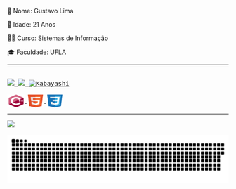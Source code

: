 <p>🧑 Nome: Gustavo Lima <p>
<p>🎂 Idade: 21 Anos <p>
<p>👨‍💻 Curso: Sistemas de Informação <p>
<p>🎓 Faculdade: UFLA <p>
  <hr>
<div><br>
  <a href="https://github.com/GustavoRSL">
  <kbd>
  <img height="165em" src="https://github-readme-stats.vercel.app/api?username=GustavoRSL&show_icons=true&theme=radical&include_all_commits=true&count_private=true"/>
  <img height="165em" src="https://github-readme-stats.vercel.app/api/top-langs/?username=GustavoRSL&layout=compact&langs_count=7&theme=radical"/>
  <img alt="Kabayashi" height="165" widht="165" src="https://images-ext-1.discordapp.net/external/PZnfTFDEw0cZsSc8pInJy3b5Ga904M6E0gpQvi5XBK4/https/imgur.com/5ezEyyo.gif.gif">
  </kbd>
</div>
<div style="display: inline_block"><br>
  <img align="center" alt="C++" height="30" width="40" src="https://raw.githubusercontent.com/devicons/devicon/master/icons/cplusplus/cplusplus-original.svg">
  <img align="center" alt="HTML5" height="30" width="40" src="https://raw.githubusercontent.com/devicons/devicon/master/icons/html5/html5-original.svg">
  <img align="center" alt="CSS3" height="30" width="40" src="https://raw.githubusercontent.com/devicons/devicon/master/icons/css3/css3-original.svg">
</div>
  <hr>
<div style="display: inline-block> 
  <a href="https://www.linkedin.com/in/gustavo-lima-393687212/" target="_blank"><img src="https://img.shields.io/badge/-LinkedIn-%230077B5?style=for-the-badge&logo=linkedin&logoColor=white" target="_blank"></a> 
  
  ![Snake animation](https://github.com/GustavoRSL/GustavoRSL/blob/output/github-contribution-grid-snake.svg)
 
</div>
